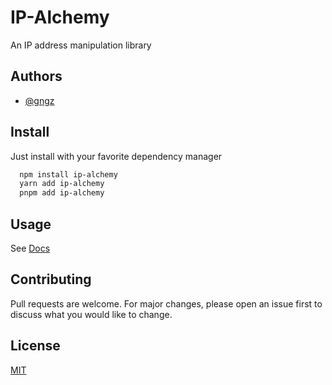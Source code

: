 # IP-Alchemy

An IP address manipulation library

## Authors

- [@gngz](https://www.github.com/gngz)

## Install

Just install with your favorite dependency manager

```bash
  npm install ip-alchemy
  yarn add ip-alchemy
  pnpm add ip-alchemy
```

## Usage

See [Docs](docs/README.md)

## Contributing

Pull requests are welcome. For major changes, please open an issue first
to discuss what you would like to change.

## License

[MIT](./LICENSE.md)
